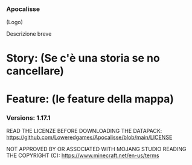 ### Apocalisse

(Logo)

Descrizione breve

# Story: (Se c'è una storia se no cancellare)

# Feature: (le feature della mappa)

### Versions: 1.17.1

READ THE LICENZE BEFORE DOWNLOADING THE DATAPACK:
https://github.com/Loweredgames/Apocalisse/blob/main/LICENSE

NOT APPROVED BY OR ASSOCIATED WITH MOJANG STUDIO READING THE COPYRIGHT (C): 
https://www.minecraft.net/en-us/terms
